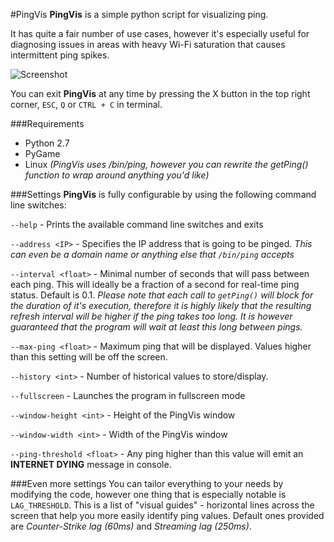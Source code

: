 #PingVis
**PingVis** is a simple python script for visualizing ping.

It has quite a fair number of use cases, however it's especially useful for diagnosing issues in areas with heavy Wi-Fi saturation that causes intermittent ping spikes.

![Screenshot](http://i.imgur.com/BBdNLil.png "PingVis Screenshot")

You can exit **PingVis** at any time by pressing the X button in the top right corner, `ESC`, `Q` or `CTRL + C` in terminal.

###Requirements
* Python 2.7
* PyGame
* Linux *(PingVis uses /bin/ping, however you can rewrite the getPing() function to wrap around anything you'd like)*


###Settings
**PingVis** is fully configurable by using the following command line switches:

`--help` - Prints the available command line switches and exits

`--address <IP>` - Specifies the IP address that is going to be pinged. *This can even be a domain name or anything else that `/bin/ping` accepts*

`--interval <float>` - Minimal number of seconds that will pass between each ping. This will ideally be a fraction of a second for real-time ping status. Default is 0.1. *Please note that each call to `getPing()` will block for the duration of it's execution, therefore it is highly likely that the resulting refresh interval will be higher if the ping takes too long. It is however guaranteed that the program will wait at least this long between pings.*

`--max-ping <float>` - Maximum ping that will be displayed. Values higher than this setting will be off the screen.

`--history <int>` - Number of historical values to store/display.

`--fullscreen` - Launches the program in fullscreen mode

`--window-height <int>` - Height of the PingVis window

`--window-width <int>` - Width of the PingVis window

`--ping-threshold <float>` - Any ping higher than this value will emit an **INTERNET DYING** message in console.


###Even more settings
You can tailor everything to your needs by modifying the code, however one thing that is especially notable is `LAG_THRESHOLD`. This is a list of "visual guides" - horizontal lines across the screen that help you more easily identify ping values. Default ones provided are *Counter-Strike lag (60ms)* and *Streaming lag (250ms)*.
